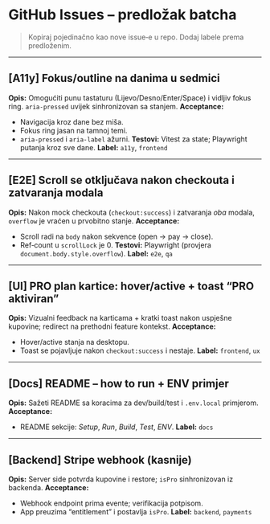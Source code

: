 
# GitHub Issues – predložak batcha

> Kopiraj pojedinačno kao nove issue‑e u repo. Dodaj labele prema predloženim.

---

## [A11y] Fokus/outline na danima u sedmici
**Opis:** Omogućiti punu tastaturu (Lijevo/Desno/Enter/Space) i vidljiv fokus ring. `aria-pressed` uvijek sinhronizovan sa stanjem.
**Acceptance:**
- Navigacija kroz dane bez miša.
- Fokus ring jasan na tamnoj temi.
- `aria-pressed` i `aria-label` ažurni.
**Testovi:** Vitest za state; Playwright putanja kroz sve dane.
**Label:** `a11y`, `frontend`

---

## [E2E] Scroll se otključava nakon checkouta i zatvaranja modala
**Opis:** Nakon mock checkouta (`checkout:success`) i zatvaranja *oba* modala, `overflow` je vraćen u prvobitno stanje.
**Acceptance:**
- Scroll radi na `body` nakon sekvence (open → pay → close).
- Ref‑count u `scrollLock` je 0.
**Testovi:** Playwright (provjera `document.body.style.overflow`).
**Label:** `e2e`, `qa`

---

## [UI] PRO plan kartice: hover/active + toast “PRO aktiviran”
**Opis:** Vizualni feedback na karticama + kratki toast nakon uspješne kupovine; redirect na prethodni feature kontekst.
**Acceptance:**
- Hover/active stanja na desktopu.
- Toast se pojavljuje nakon `checkout:success` i nestaje.
**Label:** `frontend`, `ux`

---

## [Docs] README – how to run + ENV primjer
**Opis:** Sažeti README sa koracima za dev/build/test i `.env.local` primjerom.
**Acceptance:**
- README sekcije: *Setup*, *Run*, *Build*, *Test*, *ENV*.
**Label:** `docs`

---

## [Backend] Stripe webhook (kasnije)
**Opis:** Server side potvrda kupovine i restore; `isPro` sinhronizovan iz backenda.
**Acceptance:**
- Webhook endpoint prima evente; verifikacija potpisom.
- App preuzima “entitlement” i postavlja `isPro`.
**Label:** `backend`, `payments`
